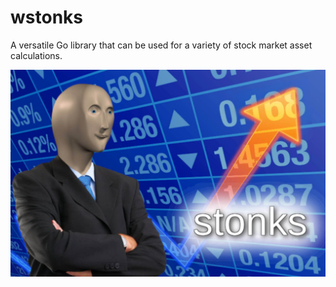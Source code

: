 # wstonks
A versatile Go library that can be used for a variety of stock market asset calculations.

<img src="assets/stonks.jpeg" alt="stonks meme">